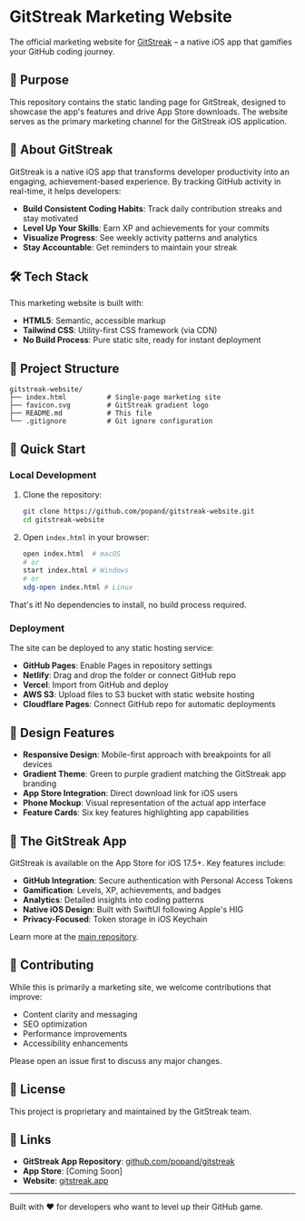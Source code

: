 # GitStreak Marketing Website

The official marketing website for [GitStreak](https://github.com/popand/gitstreak) – a native iOS app that gamifies your GitHub coding journey.

## 🎯 Purpose

This repository contains the static landing page for GitStreak, designed to showcase the app's features and drive App Store downloads. The website serves as the primary marketing channel for the GitStreak iOS application.

## 🚀 About GitStreak

GitStreak is a native iOS app that transforms developer productivity into an engaging, achievement-based experience. By tracking GitHub activity in real-time, it helps developers:

- **Build Consistent Coding Habits**: Track daily contribution streaks and stay motivated
- **Level Up Your Skills**: Earn XP and achievements for your commits
- **Visualize Progress**: See weekly activity patterns and analytics
- **Stay Accountable**: Get reminders to maintain your streak

## 🛠 Tech Stack

This marketing website is built with:

- **HTML5**: Semantic, accessible markup
- **Tailwind CSS**: Utility-first CSS framework (via CDN)
- **No Build Process**: Pure static site, ready for instant deployment

## 📂 Project Structure

```
gitstreak-website/
├── index.html          # Single-page marketing site
├── favicon.svg         # GitStreak gradient logo
├── README.md           # This file
└── .gitignore          # Git ignore configuration
```

## 🚀 Quick Start

### Local Development

1. Clone the repository:
   ```bash
   git clone https://github.com/popand/gitstreak-website.git
   cd gitstreak-website
   ```

2. Open `index.html` in your browser:
   ```bash
   open index.html  # macOS
   # or
   start index.html # Windows
   # or
   xdg-open index.html # Linux
   ```

That's it! No dependencies to install, no build process required.

### Deployment

The site can be deployed to any static hosting service:

- **GitHub Pages**: Enable Pages in repository settings
- **Netlify**: Drag and drop the folder or connect GitHub repo
- **Vercel**: Import from GitHub and deploy
- **AWS S3**: Upload files to S3 bucket with static website hosting
- **Cloudflare Pages**: Connect GitHub repo for automatic deployments

## 🎨 Design Features

- **Responsive Design**: Mobile-first approach with breakpoints for all devices
- **Gradient Theme**: Green to purple gradient matching the GitStreak app branding
- **App Store Integration**: Direct download link for iOS users
- **Phone Mockup**: Visual representation of the actual app interface
- **Feature Cards**: Six key features highlighting app capabilities

## 📱 The GitStreak App

GitStreak is available on the App Store for iOS 17.5+. Key features include:

- **GitHub Integration**: Secure authentication with Personal Access Tokens
- **Gamification**: Levels, XP, achievements, and badges
- **Analytics**: Detailed insights into coding patterns
- **Native iOS Design**: Built with SwiftUI following Apple's HIG
- **Privacy-Focused**: Token storage in iOS Keychain

Learn more at the [main repository](https://github.com/popand/gitstreak).

## 🤝 Contributing

While this is primarily a marketing site, we welcome contributions that improve:

- Content clarity and messaging
- SEO optimization
- Performance improvements
- Accessibility enhancements

Please open an issue first to discuss any major changes.

## 📄 License

This project is proprietary and maintained by the GitStreak team.

## 🔗 Links

- **GitStreak App Repository**: [github.com/popand/gitstreak](https://github.com/popand/gitstreak)
- **App Store**: [Coming Soon]
- **Website**: [gitstreak.app](https://gitstreak.app)

---

Built with ❤️ for developers who want to level up their GitHub game.